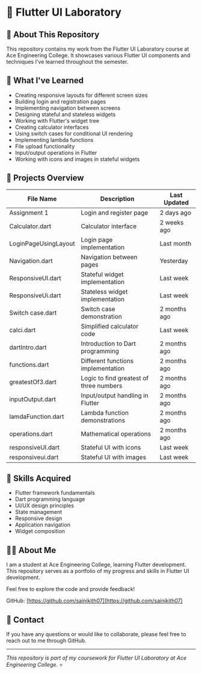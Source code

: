 # 📱 Flutter UI Laboratory

## 📂 About This Repository
This repository contains my work from the Flutter UI Laboratory course at Ace Engineering College. It showcases various Flutter UI components and techniques I've learned throughout the semester.

## 🧠 What I've Learned
- Creating responsive layouts for different screen sizes 
- Building login and registration pages    
- Implementing navigation between screens  
- Designing stateful and stateless widgets 
- Working with Flutter's widget tree
- Creating calculator interfaces  
- Using switch cases for conditional UI rendering    
- Implementing lambda functions  
- File upload functionality
- Input/output operations in Flutter
- Working with icons and images in stateful widgets

## 🚀 Projects Overview

| File Name | Description | Last Updated |
|-----------|-------------|-------------|
| Assignment 1 | Login and register page | 2 days ago |
| Calculator.dart | Calculator interface | 2 weeks ago |
| LoginPageUsingLayout | Login page implementation | Last month |
| Navigation.dart | Navigation between pages | Yesterday |
| ResponsiveUI.dart | Stateful widget implementation | Last week |
| ResponsiveUi.dart | Stateless widget implementation | Last week |
| Switch case.dart | Switch case demonstration | 2 months ago |
| calci.dart | Simplified calculator code | Last week |
| dartIntro.dart | Introduction to Dart programming | 2 months ago |
| functions.dart | Different functions implementation | 2 months ago |
| greatestOf3.dart | Logic to find greatest of three numbers | 2 months ago |
| inputOutput.dart | Input/output handling in Flutter | 2 months ago |
| lamdaFunction.dart | Lambda function demonstrations | 2 months ago |
| operations.dart | Mathematical operations | 2 months ago |
| responsiveUI.dart | Stateful UI with icons | Last week |
| responsiveui.dart | Stateful UI with images | Last week |

## 💪 Skills Acquired
- Flutter framework fundamentals
- Dart programming language
- UI/UX design principles
- State management
- Responsive design
- Application navigation
- Widget composition

## 👨‍🎓 About Me
I am a student at Ace Engineering College, learning Flutter development. This repository serves as a portfolio of my progress and skills in Flutter UI development.

Feel free to explore the code and provide feedback!

GitHub: [https://github.com/sainikith07](https://github.com/sainikith07)

## 📧 Contact
If you have any questions or would like to collaborate, please feel free to reach out to me through GitHub.

---

*This repository is part of my coursework for Flutter UI Laboratory at Ace Engineering College.* ⭐
